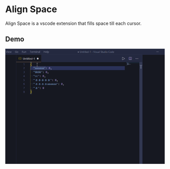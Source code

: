 # Align Space

Align Space is a vscode extension that fills space till each cursor.

## Demo

![demo](demo.gif)
